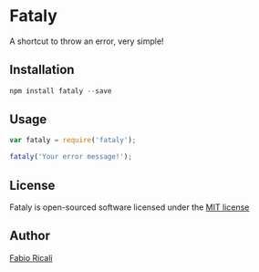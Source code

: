 # Fataly
A shortcut to throw an error, very simple!

## Installation

```javascript
npm install fataly --save
```

## Usage

```javascript
var fataly = require('fataly');

fataly('Your error message!');
```

## License
Fataly is open-sourced software licensed under the [MIT license](http://opensource.org/licenses/MIT)

## Author
[Fabio Ricali](http://rica.li)
